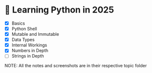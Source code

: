 # 🐍 Learning Python in 2025

- [x] Basics
- [x] Python Shell
- [x] Mutable and Immutable
- [x] Data Types
- [x] Internal Workings
- [x] Numbers in Depth
- [ ] Strings in Depth

NOTE: All the notes and screenshots are in their respective topic folder

